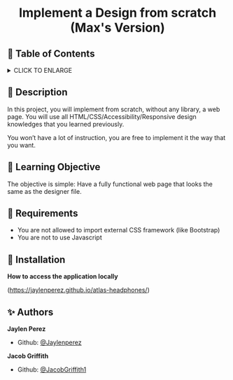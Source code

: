 # <p align="center">Implement a Design from scratch (Max's Version)</p>

## :bookmark: Table of Contents
<details>
        <summary>
        CLICK TO ENLARGE
        </summary>
        :memo: <a href="#description">Description</a>
        <br>
        :school: <a href="#learning objective">Learning Objective</a>
        <br>
        :floppy_disk: <a href="#requirements">Requirements</a>
        <br>
        :wrench: <a href="#installation">Installation</a>
        <br>
        :sparkles: <a href="#authors">Authors</a>
</details>

## :memo: <span id="description">Description</span>
In this project, you will implement from scratch, without any library, a web page. You will use all HTML/CSS/Accessibility/Responsive design knowledges that you learned previously.

You won’t have a lot of instruction, you are free to implement it the way that you want.
## :school: <span id="learning objective">Learning Objective</span>

The objective is simple: Have a fully functional web page that looks the same as the designer file.
## :floppy_disk: <span id="requirements">Requirements</span>

* You are not allowed to import external CSS framework (like Bootstrap)
* You are not to use Javascript

## :wrench: <span id="installation">Installation</span>

**How to access the application locally**

(https://jaylenperez.github.io/atlas-headphones/)

## :sparkles: <span id="authors">Authors</span>

**Jaylen Perez**
- Github: [@Jaylenperez](https://github.com/Jaylenperez)

**Jacob Griffith**
- Github: [@JacobGriffith1](https://github.com/JacobGriffith1)